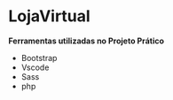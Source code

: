 # LojaVirtual

**Ferramentas utilizadas no Projeto Prático**

 - Bootstrap
 - Vscode
 - Sass
 - php
 
 

